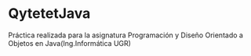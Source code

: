 # QytetetJava
Práctica realizada para la asignatura Programación y Diseño Orientado a Objetos en Java(Ing.Informática UGR)
